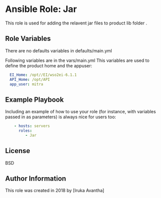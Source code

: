 # Ansible Role: Jar

This role is used for adding the relavent jar files to product lib folder . 


Role Variables
--------------

There are no defaults variables in defaults/main.yml

Following variables are in the vars/main.yml
This variables are used to define the product home and the appuser:

```yaml
  EI_Home: /opt//EI/wso2ei-6.1.1
  API_Home: /opt/API
  app_user: mitra
```

Example Playbook
----------------

Including an example of how to use your role (for instance, with variables passed in as parameters) is always nice for users too:
```yaml
    - hosts: servers
      roles:
         - Jar
```
License
-------

BSD

Author Information
------------------

This role was created in 2018 by [Iruka Avantha]
